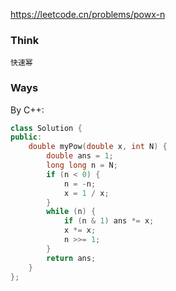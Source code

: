 https://leetcode.cn/problems/powx-n

### Think
```TXT
快速幂
```

### Ways
By C++:
```C++
class Solution {
public:
    double myPow(double x, int N) {
        double ans = 1;
        long long n = N;
        if (n < 0) {
            n = -n;
            x = 1 / x;
        }
        while (n) {
            if (n & 1) ans *= x;
            x *= x;
            n >>= 1;
        }
        return ans;
    }
};
```

